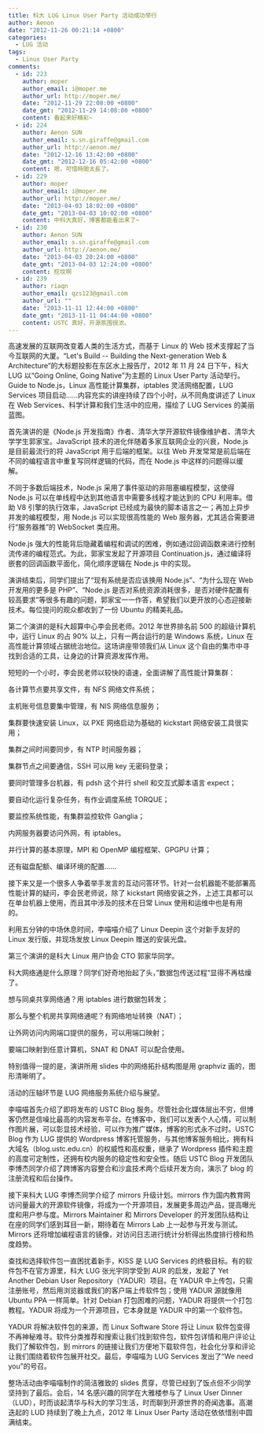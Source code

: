 ```yaml
---
title: 科大 LUG Linux User Party 活动成功举行
author: Aenon
date: "2012-11-26 00:21:14 +0800"
categories:
  - LUG 活动
tags:
  - Linux User Party
comments:
  - id: 223
    author: moper
    author_email: i@moper.me
    author_url: http://moper.me/
    date: "2012-11-29 22:08:00 +0800"
    date_gmt: "2012-11-29 14:08:00 +0800"
    content: 看起来好精彩~
  - id: 224
    author: Aenon SUN
    author_email: s.sn.giraffe@gmail.com
    author_url: http://aenon.me/
    date: "2012-12-16 13:42:00 +0800"
    date_gmt: "2012-12-16 05:42:00 +0800"
    content: 嗯，可惜時間太長了。
  - id: 229
    author: moper
    author_email: i@moper.me
    author_url: http://moper.me/
    date: "2013-04-03 18:02:00 +0800"
    date_gmt: "2013-04-03 10:02:00 +0800"
    content: 中科大真好，博客都能看出来了~
  - id: 230
    author: Aenon SUN
    author_email: s.sn.giraffe@gmail.com
    author_url: http://aenon.me/
    date: "2013-04-03 20:24:00 +0800"
    date_gmt: "2013-04-03 12:24:00 +0800"
    content: 挖坟啊
  - id: 239
    author: riaqn
    author_email: qzs123@gmail.com
    author_url: ""
    date: "2013-11-11 12:44:00 +0800"
    date_gmt: "2013-11-11 04:44:00 +0800"
    content: USTC 真好，开源氛围很浓。
---
```


高速发展的互联网改变着人类的生活方式，而基于 Linux 的 Web 技术支撑起了当今互联网的大厦。“Let's Build -- Building the Next-generation Web & Architecture”的大标题投影在东区水上报告厅，2012 年 11 月 24 日下午，科大 LUG 以“Going Online, Going Native”为主题的 Linux User Party 活动举行。Guide to Node.js，Linux 高性能计算集群，iptables 灵活网络配置，LUG Services 项目启动……内容充实的讲座持续了四个小时，从不同角度讲述了 Linux 在 Web Services、科学计算和我们生活中的应用，描绘了 LUG Services 的美丽蓝图。

首先演讲的是《Node.js 开发指南》作者、清华大学开源软件镜像维护者、清华大学学生郭家宝。JavaScript 技术的进化伴随着多家互联网企业的兴衰，Node.js 是目前最流行的将 JavaScript 用于后端的框架。以往 Web 开发常常是前后端在不同的编程语言中重复写同样逻辑的代码，而在 Node.js 中这样的问题得以缓解。

不同于多数后端技术，Node.js 采用了事件驱动的非阻塞编程模型，这使得 Node.js 可以在单线程中达到其他语言中需要多线程才能达到的 CPU 利用率。借助 V8 引擎的执行效率，JavaScript 已经成为最快的脚本语言之一；再加上异步并发的编程模型，用 Node.js 可以实现很高性能的 Web 服务器，尤其适合需要进行“服务器推”的 WebSocket 类应用。

Node.js 强大的性能背后隐藏着编程和调试的困难，例如通过回调函数来进行控制流传递的编程范式。为此，郭家宝发起了开源项目 Continuation.js，通过编译将嵌套的回调函数平面化，简化顺序逻辑在 Node.js 中的实现。

演讲结束后，同学们提出了“现有系统是否应该换用 Node.js”、“为什么现在 Web 开发用的更多是 PHP”、“Node.js 是否对系统资源消耗很多，是否对硬件配置有较高要求”等很多有趣的问题，郭家宝一一作答，希望我们以更开放的心态迎接新技术。每位提问的观众都收到了一份 Ubuntu 的精美礼品。

第二个演讲的是科大超算中心李会民老师。2012 年世界排名前 500 的超级计算机中，运行 Linux 的占 90% 以上，只有一两台运行的是 Windows 系统，Linux 在高性能计算领域占据统治地位。这场讲座带领我们从 Linux 这个自由的集市中寻找到合适的工具，让身边的计算资源发挥作用。

短短的一个小时，李会民老师以较快的语速，全面讲解了高性能计算集群：

各计算节点要共享文件，有 NFS 网络文件系统；

主机账号信息要集中管理，有 NIS 网络信息服务；

集群要快速安装 Linux，以 PXE 网络启动为基础的 kickstart 网络安装工具很实用；

集群之间时间要同步，有 NTP 时间服务器；

集群节点之间要通信，SSH 可以用 key 无密码登录；

要同时管理多台机器，有 pdsh 这个并行 shell 和交互式脚本语言 expect；

要自动化运行复杂任务，有作业调度系统 TORQUE；

要监控系统性能，有集群监控软件 Ganglia；

内网服务器要访问外网，有 iptables。

并行计算的基本原理，MPI 和 OpenMP 编程框架、GPGPU 计算；

还有磁盘配额、编译环境的配置……

接下来又是一个很多人争着举手发言的互动问答环节。针对一台机器能不能部署高性能计算的疑问，李会民老师说，除了 kickstart 网络安装之外，上述工具都可以在单台机器上使用，而且其中涉及的技术在日常 Linux 使用和运维中也是有用的。

利用五分钟的中场休息时间，李喵喵介绍了 Linux Deepin 这个对新手友好的 Linux 发行版，并现场发放 Linux Deepin 赠送的安装光盘。

第三个演讲的是科大 Linux 用户协会 CTO 郭家华同学。

科大网络通是什么原理？同学们好奇地抬起了头，”数据包传送过程“显得不再枯燥了。

想与同桌共享网络通？用 iptables 进行数据包转发；

那么与整个机房共享网络通呢？有网络地址转换（NAT）；

让外网访问内网端口提供的服务，可以用端口映射；

要端口映射到任意计算机，SNAT 和 DNAT 可以配合使用。

特别值得一提的是，演讲所用 slides 中的网络拓扑结构图是用 graphviz 画的，图形清晰明了。

活动的压轴环节是 LUG 网络服务系统介绍与展望。

李喵喵首先介绍了即将发布的 USTC Blog 服务。尽管社会化媒体层出不穷，但博客仍然是信噪比最高的内容发布平台。在博客中，我们可以发表个人心情，可以制作图片展，可以彰显技术经验，可以作为推广媒体，博客的形式永不过时。USTC Blog 作为 LUG 提供的 Wordpress 博客托管服务，与其他博客服务相比，拥有科大域名（blog.ustc.edu.cn）的权威性和高权重，继承了 Wordpress 插件和主题的高度可定制性，还拥有校内服务的稳定性和安全性。随后 USTC Blog 开发团队李博杰同学介绍了跨博客内容整合和沙盒技术两个后续开发方向，演示了 blog 的注册流程和后台操作。

接下来科大 LUG 李博杰同学介绍了 mirrors 升级计划。mirrors 作为国内教育网访问量最大的开源软件镜像，将成为一个开源项目，发展更多周边产品，提高曝光度和用户参与度。Mirrors Maintainer 和 Mirrors Developer 的开发团队结构让在座的同学们感到耳目一新，期待着在 Mirrors Lab 上一起参与开发与测试。Mirrors 还将增加编程语言的镜像，对访问日志进行统计分析得出热度排行榜和热度趋势。

查找和选择软件包一直困扰着新手，KISS 是 LUG Services 的终极目标。有的软件包不在官方源里，科大 LUG 张光宇同学受到 AUR 的启发，发起了 Yet Another Debian User Repository（YADUR）项目。在 YADUR 中上传包，只需注册账号，然后用浏览器或我们的客户端上传软件包；使用 YADUR 源就像用 Ubuntu PPA 一样简单。针对 Debian 打包困难的问题，YADUR 将提供一个打包教程。YADUR 将成为一个开源项目，它本身就是 YADUR 中的第一个软件包。

YADUR 将解决软件包的来源，而 Linux Software Store 将让 Linux 软件包变得不再神秘难寻。软件分类推荐和搜索让我们找到软件包，软件包详情和用户评论让我们了解软件包，到 mirrors 的链接让我们方便地下载软件包，社会化分享和评论让我们围绕着软件包展开社交。最后，李喵喵为 LUG Services 发出了“We need you”的号召。

整场活动由李喵喵制作的简洁雅致的 slides 贯穿，尽管已经到了饭点但不少同学坚持到了最后。会后，14 名感兴趣的同学在大雅楼参与了 Linux User Dinner（LUD），时而谈起清华与科大的学习生活，时而聊到开源世界的奇闻逸事。高潮迭起的 LUD 持续到了晚上九点，2012 年 Linux User Party 活动在依依惜别中圆满结束。
